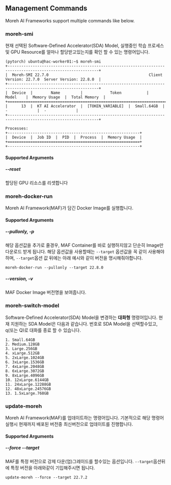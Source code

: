 ## Management Commands

Moreh AI Frameworks support multiple commands like below.

### moreh-smi
현재 선택된 Software-Defined Accelerator(SDA) Model, 실행중인 학습 프로세스 및 GPU Resource를 얼마나 할당받고있는지를 확인 할 수 있는 명령어입니다.
```
(pytorch) ubuntu@hac-worker01:~$ moreh-smi
+--------------------------------------------------------------------------------------------------------------+
|  Moreh-SMI 22.7.0                                            Client Version: 22.7.0  Server Version: 22.8.0  |
+--------------------------------------------------------------------------------------------------------------+
|  Device  |        Name         |            Token           |     Model    |  Memory Usage  |  Total Memory  |
+==============================================================================================================+
|      13  |  KT AI Accelerator  |  [TOKEN_VARIABLE]  |  Small.64GB  |  -             |  -             |
+--------------------------------------------------------------------------------------------------------------+

Processes:
+----------------------------------------------------------+
|  Device  |  Job ID  |  PID  |  Process  |  Memory Usage  |
+==========================================================+
+----------------------------------------------------------+
```

#### Supported Arguments
##### **--reset**
할당된 GPU 리소스를 리셋합니다

### moreh-docker-run
Moreh AI Framework(MAF)가 담긴 Docker Image를 실행합니다.

#### Supported Arguments
##### **--pullonly**, **-p**
해당 옵션값을 추가로 줄경우, MAF Container를 바로 실행하지않고 단순히 Image만 다운로드 받게 됩니다.
해당 옵션값을 사용할때는 `--target` 옵션값을 꼭 같이 사용해야하며, `--target`옵션 값 뒤에는 아래 예시와 같이 버전을 명시해줘야합니다.
```shell
moreh-docker-run --pullonly --target 22.8.0
```

##### **--version**, **-v**
MAF Docker Image 버전명을 보여줍니다.

### moreh-switch-model
Software-Defined Accelerator(SDA) Model을 변경하는 **대화형** 명령어입니다. 현재 지원하는 SDA Model은 다음과 같습니다. 번호로 SDA Model을 선택할수있고, q(또는 Q)로 대화를 종료 할 수 있습니다.

```shell
1. Small.64GB
2. Medium.128GB
3. Large.256GB
4. xLarge.512GB
5. 2xLarge.1024GB
6. 3xLarge.1536GB
7. 4xLarge.2048GB
8. 6xLarge.3072GB
9. 8xLarge.4096GB
10. 12xLarge.6144GB
11. 24xLarge.12288GB
12. 48xLarge.24576GB
13. 1.5xLarge.768GB
```

### update-moreh
Moreh AI Framework(MAF)를 업데이트하는 명령어입니다. 기본적으로 해당 명령어 실행시 현재까지 배포된 버전중 최신버전으로 업데이트를 진행합니다.

#### Supported Arguments
##### **--force --target**
MAF를 특정 버전으로 강제 다운(업)그레이드를 할수있는 옵션입니다. `--target`옵션뒤에 특정 버전을 아래와같이 기입해주시면 됩니다.
```shell
update-moreh --force --target 22.7.2
```